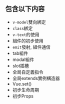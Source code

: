 ## 包含以下内容

- `v-model`雙向綁定
- `class`綁定
- `v-text`的使用
- 組件的初步使用
- `emit`發射, 組件通信
- tab組件
- modal組件
- slot插槽
- 全局自定義指令
- 全局extends實例構造器
- Vue.set()
- 初步生命周期
- 初步Props
